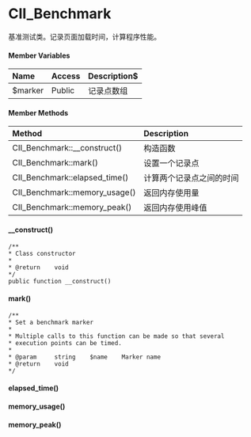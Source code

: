 # CII\_Benchmark

基准测试类。记录页面加载时间，计算程序性能。

#### Member Variables

| Name | Access | Description$ |
| :--- | :--- | :--- |
| $marker | Public | 记录点数组 |

#### Member Methods

| Method | Description |
| :--- | :--- |
| CII\_Benchmark::\_\_construct\(\) | 构造函数 |
| CII\_Benchmark::mark\(\) | 设置一个记录点 |
| CII\_Benchmark::elapsed\_time\(\) | 计算两个记录点之间的时间 |
| CII\_Benchmark::memory\_usage\(\) | 返回内存使用量 |
| CII\_Benchmark::memory\_peak\(\) | 返回内存使用峰值 |

#### \_\_construct\(\)

```
/**
* Class constructor
*
* @return    void
*/
public function __construct()
```

#### mark\(\)

```
/**
* Set a benchmark marker
*
* Multiple calls to this function can be made so that several
* execution points can be timed.
*
* @param     string    $name    Marker name
* @return    void
*/
```

#### elapsed\_time\(\)

#### memory\_usage\(\)

#### memory\_peak\(\)



